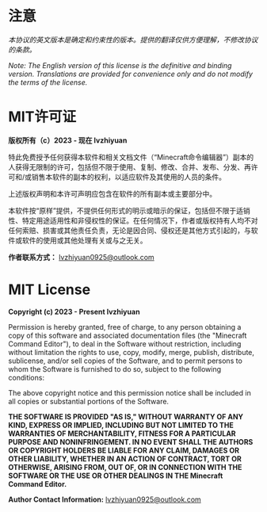 # 注意
*本协议的英文版本是确定和约束性的版本。提供的翻译仅供方便理解，不修改协议的条款。*

*Note: The English version of this license is the definitive and binding version. Translations are provided for convenience only and do not modify the terms of the license.*

# MIT许可证

**版权所有（c）2023 - 现在 lvzhiyuan**

特此免费授予任何获得本软件和相关文档文件（“Minecraft命令编辑器”）副本的人获得无限制的许可，包括但不限于使用、复制、修改、合并、发布、分发、再许可和/或销售本软件的副本的权利，以适应软件及其使用的人员的条件。

上述版权声明和本许可声明应包含在软件的所有副本或主要部分中。

本软件按“原样”提供，不提供任何形式的明示或暗示的保证，包括但不限于适销性、特定用途适用性和非侵权性的保证。在任何情况下，作者或版权持有人均不对任何索赔、损害或其他责任负责，无论是因合同、侵权还是其他方式引起的，与软件或软件的使用或其他处理有关或与之无关。

**作者联系方式：** lvzhiyuan0925@outlook.com

# MIT License

**Copyright (c) 2023 - Present lvzhiyuan**

Permission is hereby granted, free of charge, to any person obtaining a copy of this software and associated documentation files (the "Minecraft Command Editor"), to deal in the Software without restriction, including without limitation the rights to use, copy, modify, merge, publish, distribute, sublicense, and/or sell copies of the Software, and to permit persons to whom the Software is furnished to do so, subject to the following conditions:

The above copyright notice and this permission notice shall be included in all copies or substantial portions of the Software.

**THE SOFTWARE IS PROVIDED "AS IS," WITHOUT WARRANTY OF ANY KIND, EXPRESS OR IMPLIED, INCLUDING BUT NOT LIMITED TO THE WARRANTIES OF MERCHANTABILITY, FITNESS FOR A PARTICULAR PURPOSE AND NONINFRINGEMENT. IN NO EVENT SHALL THE AUTHORS OR COPYRIGHT HOLDERS BE LIABLE FOR ANY CLAIM, DAMAGES OR OTHER LIABILITY, WHETHER IN AN ACTION OF CONTRACT, TORT OR OTHERWISE, ARISING FROM, OUT OF, OR IN CONNECTION WITH THE SOFTWARE OR THE USE OR OTHER DEALINGS IN THE Minecraft Command Editor.**

**Author Contact Information:** lvzhiyuan0925@outlook.com
